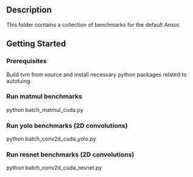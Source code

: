 ## Description

This folder contains a collection of benchmarks for the default Ansor.

## Getting Started

### Prerequisites

Build tvm from source and install necessary python packages related to autotuing. 

### Run matmul benchmarks

python batch_matmul_cuda.py

### Run yolo benchmarks (2D convolutions)

python batch_conv2d_cuda_yolo.py

### Run resnet benchmarks (2D convolutions)

python batch_conv2d_cuda_resnet.py



